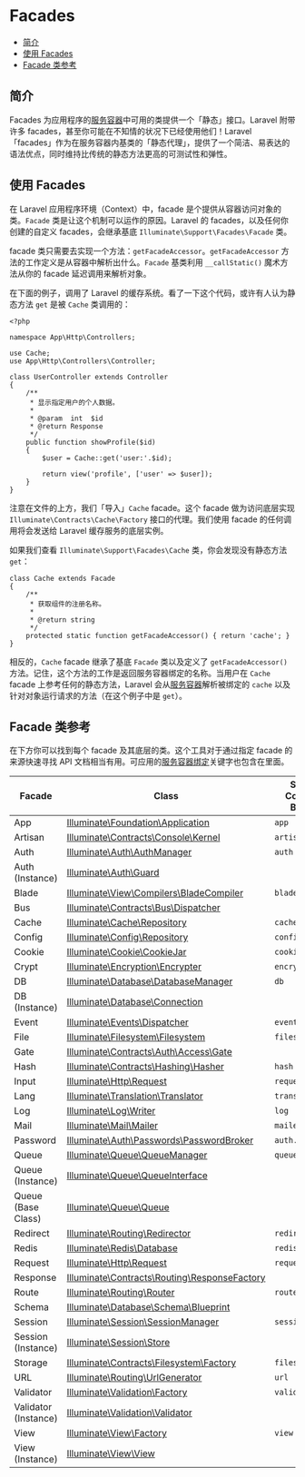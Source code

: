 # Facades

- [简介](#introduction)
- [使用 Facades](#using-facades)
- [Facade 类参考](#facade-class-reference)

<a name="introduction"></a>
## 简介

Facades 为应用程序的[服务容器](/docs/{{version}}/container)中可用的类提供一个「静态」接口。Laravel 附带许多 facades，甚至你可能在不知情的状况下已经使用他们！Laravel 「facades」作为在服务容器内基类的「静态代理」，提供了一个简洁、易表达的语法优点，同时维持比传统的静态方法更高的可测试性和弹性。

<a name="using-facades"></a>
## 使用 Facades

在 Laravel 应用程序环境（Context）中，facade 是个提供从容器访问对象的类。`Facade` 类是让这个机制可以运作的原因。Laravel 的 facades，以及任何你创建的自定义 facades，会继承基底 `Illuminate\Support\Facades\Facade` 类。

facade 类只需要去实现一个方法：`getFacadeAccessor`。`getFacadeAccessor` 方法的工作定义是从容器中解析出什么。`Facade` 基类利用 `__callStatic()` 魔术方法从你的 facade 延迟调用来解析对象。

在下面的例子，调用了 Laravel 的缓存系统。看了一下这个代码，或许有人认为静态方法 `get` 是被 `Cache` 类调用的：

    <?php

    namespace App\Http\Controllers;

    use Cache;
    use App\Http\Controllers\Controller;

    class UserController extends Controller
    {
        /**
         * 显示指定用户的个人数据。
         *
         * @param  int  $id
         * @return Response
         */
        public function showProfile($id)
        {
            $user = Cache::get('user:'.$id);

            return view('profile', ['user' => $user]);
        }
    }

注意在文件的上方，我们「导入」`Cache` facade。这个 facade 做为访问底层实现 `Illuminate\Contracts\Cache\Factory` 接口的代理。我们使用 facade 的任何调用将会发送给 Laravel 缓存服务的底层实例。

如果我们查看 `Illuminate\Support\Facades\Cache` 类，你会发现没有静态方法 `get`：

    class Cache extends Facade
    {
        /**
         * 获取组件的注册名称。
         *
         * @return string
         */
        protected static function getFacadeAccessor() { return 'cache'; }
    }

相反的，`Cache` facade 继承了基底 `Facade` 类以及定义了 `getFacadeAccessor()` 方法。记住，这个方法的工作是返回服务容器绑定的名称。当用户在 `Cache` facade 上参考任何的静态方法，Laravel 会从[服务容器](/docs/{{version}}/container)解析被绑定的 `cache` 以及针对对象运行请求的方法（在这个例子中是 `get`）。

<a name="facade-class-reference"></a>
## Facade 类参考

在下方你可以找到每个 facade 及其底层的类。这个工具对于通过指定 facade 的来源快速寻找 API 文档相当有用。可应用的[服务容器绑定](/docs/{{version}}/container)关键字也包含在里面。

Facade  |  Class  |  Service Container Binding
------------- | ------------- | -------------
App  |  [Illuminate\Foundation\Application](http://laravel.com/api/{{version}}/Illuminate/Foundation/Application.html)  | `app`
Artisan  |  [Illuminate\Contracts\Console\Kernel](http://laravel.com/api/{{version}}/Illuminate/Contracts/Console/Kernel.html)  |  `artisan`
Auth  |  [Illuminate\Auth\AuthManager](http://laravel.com/api/{{version}}/Illuminate/Auth/AuthManager.html)  |  `auth`
Auth (Instance)  |  [Illuminate\Auth\Guard](http://laravel.com/api/{{version}}/Illuminate/Auth/Guard.html)  |
Blade  |  [Illuminate\View\Compilers\BladeCompiler](http://laravel.com/api/{{version}}/Illuminate/View/Compilers/BladeCompiler.html)  |  `blade.compiler`
Bus  |  [Illuminate\Contracts\Bus\Dispatcher](http://laravel.com/api/{{version}}/Illuminate/Contracts/Bus/Dispatcher.html)  |
Cache  |  [Illuminate\Cache\Repository](http://laravel.com/api/{{version}}/Illuminate/Cache/Repository.html)  |  `cache`
Config  |  [Illuminate\Config\Repository](http://laravel.com/api/{{version}}/Illuminate/Config/Repository.html)  |  `config`
Cookie  |  [Illuminate\Cookie\CookieJar](http://laravel.com/api/{{version}}/Illuminate/Cookie/CookieJar.html)  |  `cookie`
Crypt  |  [Illuminate\Encryption\Encrypter](http://laravel.com/api/{{version}}/Illuminate/Encryption/Encrypter.html)  |  `encrypter`
DB  |  [Illuminate\Database\DatabaseManager](http://laravel.com/api/{{version}}/Illuminate/Database/DatabaseManager.html)  |  `db`
DB (Instance)  |  [Illuminate\Database\Connection](http://laravel.com/api/{{version}}/Illuminate/Database/Connection.html)  |
Event  |  [Illuminate\Events\Dispatcher](http://laravel.com/api/{{version}}/Illuminate/Events/Dispatcher.html)  |  `events`
File  |  [Illuminate\Filesystem\Filesystem](http://laravel.com/api/{{version}}/Illuminate/Filesystem/Filesystem.html)  |  `files`
Gate  |  [Illuminate\Contracts\Auth\Access\Gate](http://laravel.com/api/5.1/Illuminate/Contracts/Auth/Access/Gate.html)  |
Hash  |  [Illuminate\Contracts\Hashing\Hasher](http://laravel.com/api/{{version}}/Illuminate/Contracts/Hashing/Hasher.html)  |  `hash`
Input  |  [Illuminate\Http\Request](http://laravel.com/api/{{version}}/Illuminate/Http/Request.html)  |  `request`
Lang  |  [Illuminate\Translation\Translator](http://laravel.com/api/{{version}}/Illuminate/Translation/Translator.html)  |  `translator`
Log  |  [Illuminate\Log\Writer](http://laravel.com/api/{{version}}/Illuminate/Log/Writer.html)  |  `log`
Mail  |  [Illuminate\Mail\Mailer](http://laravel.com/api/{{version}}/Illuminate/Mail/Mailer.html)  |  `mailer`
Password  |  [Illuminate\Auth\Passwords\PasswordBroker](http://laravel.com/api/{{version}}/Illuminate/Auth/Passwords/PasswordBroker.html)  |  `auth.password`
Queue  |  [Illuminate\Queue\QueueManager](http://laravel.com/api/{{version}}/Illuminate/Queue/QueueManager.html)  |  `queue`
Queue (Instance) |  [Illuminate\Queue\QueueInterface](http://laravel.com/api/{{version}}/Illuminate/Queue/QueueInterface.html)  |
Queue (Base Class) |  [Illuminate\Queue\Queue](http://laravel.com/api/{{version}}/Illuminate/Queue/Queue.html)  |
Redirect  |  [Illuminate\Routing\Redirector](http://laravel.com/api/{{version}}/Illuminate/Routing/Redirector.html)  |  `redirect`
Redis  |  [Illuminate\Redis\Database](http://laravel.com/api/{{version}}/Illuminate/Redis/Database.html)  |  `redis`
Request  |  [Illuminate\Http\Request](http://laravel.com/api/{{version}}/Illuminate/Http/Request.html)  |  `request`
Response  |  [Illuminate\Contracts\Routing\ResponseFactory](http://laravel.com/api/{{version}}/Illuminate/Contracts/Routing/ResponseFactory.html)  |
Route  |  [Illuminate\Routing\Router](http://laravel.com/api/{{version}}/Illuminate/Routing/Router.html)  |  `router`
Schema  |  [Illuminate\Database\Schema\Blueprint](http://laravel.com/api/{{version}}/Illuminate/Database/Schema/Blueprint.html)  |
Session  |  [Illuminate\Session\SessionManager](http://laravel.com/api/{{version}}/Illuminate/Session/SessionManager.html)  |  `session`
Session (Instance)  |  [Illuminate\Session\Store](http://laravel.com/api/{{version}}/Illuminate/Session/Store.html)  |
Storage  |  [Illuminate\Contracts\Filesystem\Factory](http://laravel.com/api/{{version}}/Illuminate/Contracts/Filesystem/Factory.html)  |  `filesystem`
URL  |  [Illuminate\Routing\UrlGenerator](http://laravel.com/api/{{version}}/Illuminate/Routing/UrlGenerator.html)  |  `url`
Validator  |  [Illuminate\Validation\Factory](http://laravel.com/api/{{version}}/Illuminate/Validation/Factory.html)  |  `validator`
Validator (Instance)  |  [Illuminate\Validation\Validator](http://laravel.com/api/{{version}}/Illuminate/Validation/Validator.html) |
View  |  [Illuminate\View\Factory](http://laravel.com/api/{{version}}/Illuminate/View/Factory.html)  |  `view`
View (Instance)  |  [Illuminate\View\View](http://laravel.com/api/{{version}}/Illuminate/View/View.html)  |
